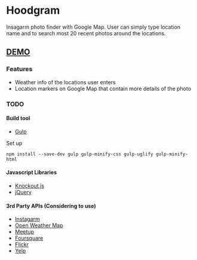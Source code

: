 # Hoodgram

Insagarm photo finder with Google Map. User can simply type location name and to search most 20 recent photos around the locations.

## [DEMO]()

### Features
- Weather info of the locations user enters
- Location markers on Google Map that contain more details of the photo

### TODO


#### Build tool
- [Gulp](https://github.com/gulpjs/gulp/blob/master/docs/README.md)

Set up
```
npm install --save-dev gulp gulp-minify-css gulp-uglify gulp-minify-html
```
#### Javascript Libraries
- [Knockout.js](http://knockoutjs.com/)
- [jQuery](http://api.jquery.com/)

#### 3rd Party APIs (Considering to use)
- [Instagarm](https://instagram.com/developer/?hl=en)
- [Open Weather Map](http://openweathermap.org/api)
- [Meetup](http://www.meetup.com/meetup_api/)
- [Foursquare](https://developer.foursquare.com/start)
- [Flickr](https://www.flickr.com/services/api/)
- [Yelp](https://www.yelp.ca/developers)
